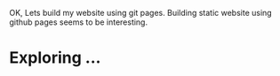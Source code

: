 OK, Lets build my website using git pages.
Building static website using github pages seems to be interesting. 

# Exploring ... 